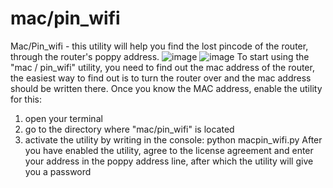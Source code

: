 # mac/pin_wifi
Mac/Pin_wifi - this utility will help you find the lost pincode of the router, through the router's poppy address.
![image](https://user-images.githubusercontent.com/78096790/210408691-75f556b4-405f-4f2b-b3e7-b685f9b9a481.png)
![image](https://user-images.githubusercontent.com/78096790/210408802-16cfec73-6bb7-4752-b262-24e22c619a45.png)
To start using the "mac / pin_wifi" utility, you need to find out the mac address of the router, the easiest way to find out is to turn the router over and the mac address should be written there. Once you know the MAC address, enable the utility for this:
1) open your terminal
2) go to the directory where "mac/pin_wifi" is located
3) activate the utility by writing in the console: python macpin_wifi.py
After you have enabled the utility, agree to the license agreement and enter your address in the poppy address line, after which the utility will give you a password
